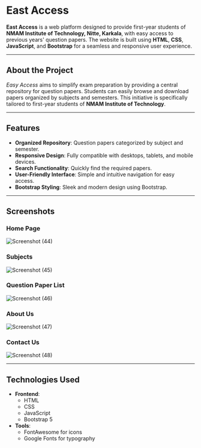 # East Access

**East Access** is a web platform designed to provide first-year students of **NMAM Institute of Technology, Nitte, Karkala**, with easy access to previous years' question papers. The website is built using **HTML**, **CSS**, **JavaScript**, and **Bootstrap** for a seamless and responsive user experience.

---


## About the Project

*Easy Access* aims to simplify exam preparation by providing a central repository for question papers. Students can easily browse and download papers organized by subjects and semesters. This initiative is specifically tailored to first-year students of **NMAM Institute of Technology**.

---

## Features

- **Organized Repository**: Question papers categorized by subject and semester.
- **Responsive Design**: Fully compatible with desktops, tablets, and mobile devices.
- **Search Functionality**: Quickly find the required papers.
- **User-Friendly Interface**: Simple and intuitive navigation for easy access.
- **Bootstrap Styling**: Sleek and modern design using Bootstrap.

---

## Screenshots

### Home Page
![Screenshot (44)](https://github.com/user-attachments/assets/973e33c7-7e78-43bf-9ba4-7c22a13c311d)

### Subjects
![Screenshot (45)](https://github.com/user-attachments/assets/c71164b2-a850-46ea-b9d9-e3674baeda3f)

### Question Paper List
![Screenshot (46)](https://github.com/user-attachments/assets/90098887-28dd-463e-ac75-aca810a7b94a)

### About Us
![Screenshot (47)](https://github.com/user-attachments/assets/f202cc68-9b4b-47c1-b279-345ed76f6879)

### Contact Us
![Screenshot (48)](https://github.com/user-attachments/assets/c0da1fc9-b0fa-4b39-b77e-513dd59452e8)





---

## Technologies Used

- **Frontend**:
  - HTML
  - CSS
  - JavaScript
  - Bootstrap 5
- **Tools**:
  - FontAwesome for icons
  - Google Fonts for typography






